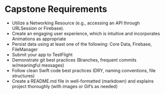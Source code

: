 # Capstone Requirements

- Utilize a Networking Resource (e.g., accessing an API through URLSession or Firebase).
- Create an engaging user experience, which is intuitive and incorporates Animations as appropriate
- Persist data using at least one of the following: Core Data, Firebase, FileManager
- Submit your app to TestFlight
- Demonstrate git best practices (Branches, frequent commits w/meaningful messages)
- Follow clean Swift code best practices (DRY, naming conventions, file structures)
- Create a README.md file in well-formatted (markdown) and explains project thoroughly (with images or Gif’s as needed) 
